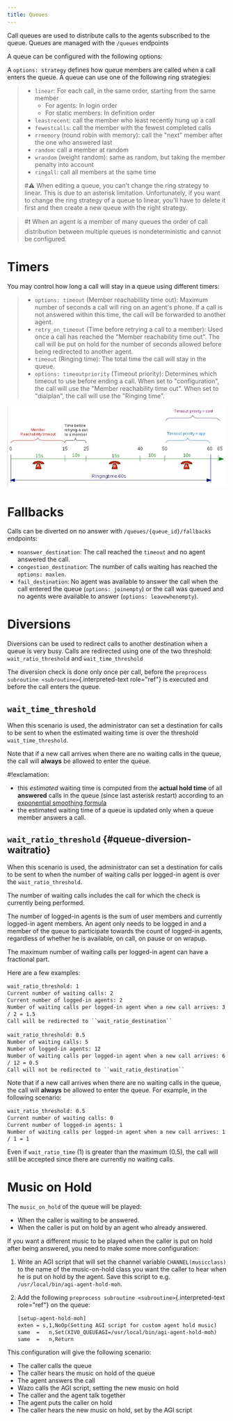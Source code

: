 ```yaml
---
title: Queues
---
```


Call queues are used to distribute calls to the agents subscribed to the
queue. Queues are managed with the `/queues` endpoints

A queue can be configured with the following options:

A `options: strategy` defines how queue members are called when a call
enters the queue. A queue can use one of the following ring strategies:

> -   `linear`: For each call, in the same order, starting from the same
>     member
>     -   For agents: In login order
>     -   For static members: In definition order
> -   `leastrecent`: call the member who least recently hung up a call
> -   `fewestcalls`: call the member with the fewest completed calls
> -   `rrmemory` (round robin with memory): call the "next" member
>     after the one who answered last
> -   `random`: call a member at random
> -   `wrandom` (weight random): same as random, but taking the member
>     penalty into account
> -   `ringall`: call all members at the same time
>
> #:warning: When editing a queue, you can't change the ring strategy to linear.
> This is due to an asterisk limitation. Unfortunately, if you want to
> change the ring strategy of a queue to linear, you'll have to delete
> it first and then create a new queue with the right strategy.

> #:exclamation: When an agent is a member of many queues the order of call
> distribution between multiple queues is nondeterministic and cannot be
> configured.

Timers
======

You may control how long a call will stay in a queue using different
timers:

> -   `options: timeout` (Member reachabillity time out): Maximum number
>     of seconds a call will ring on an agent's phone. If a call is not
>     answered within this time, the call will be forwarded to another
>     agent.
> -   `retry_on_timeout` (Time before retrying a call to a member): Used
>     once a call has reached the "Member reachability time out". The
>     call will be put on hold for the number of seconds allowed before
>     being redirected to another agent.
> -   `timeout` (Ringing time): The total time the call will stay in the
>     queue.
> -   `options: timeoutpriority` (Timeout priority): Determines which
>     timeout to use before ending a call. When set to
>     "configuration", the call will use the "Member reachability
>     time out". When set to "dialplan", the call will use the
>     "Ringing time".

![](queue_timers.jpg)

Fallbacks
=========

Calls can be diverted on no answer with `/queues/{queue_id}/fallbacks`
endpoints:

-   `noanswer_destination`: The call reached the `timeout` and no agent
    answered the call.
-   `congestion_destination`: The number of calls waiting has reached
    the `options: maxlen`.
-   `fail_destination`: No agent was available to answer the call when
    the call entered the queue (`options: joinempty`) or the call was
    queued and no agents were available to answer
    (`options: leavewhenempty`).

Diversions
==========

Diversions can be used to redirect calls to another destination when a
queue is very busy. Calls are redirected using one of the two threshold:
`wait_ratio_threshold` and `ẁait_time_threshold`

The diversion check is done only once per call, before the
`preprocess subroutine <subroutine>`{.interpreted-text role="ref"} is
executed and before the call enters the queue.

`wait_time_threshold`
---------------------

When this scenario is used, the administrator can set a destination for
calls to be sent to when the estimated waiting time is over the
threshold `wait_time_threshold`.

Note that if a new call arrives when there are no waiting calls in the
queue, the call will **always** be allowed to enter the queue.

#!exclamation:
-   this *estimated* waiting time is computed from the **actual hold
    time** of all **answered** calls in the queue (since last asterisk
    restart) according to an [exponential smoothing
    formula](https://en.wikipedia.org/wiki/Exponential_smoothing)
-   the estimated waiting time of a queue is updated only when a queue
    member answers a call.

`wait_ratio_threshold` {#queue-diversion-waitratio}
----------------------

When this scenario is used, the administrator can set a destination for
calls to be sent to when the number of waiting calls per logged-in agent
is over the `wait_ratio_threshold`.

The number of waiting calls includes the call for which the check is
currently being performed.

The number of logged-in agents is the sum of user members and currently
logged-in agent members. An agent only needs to be logged in and a
member of the queue to participate towards the count of logged-in
agents, regardless of whether he is available, on call, on pause or on
wrapup.

The maximum number of waiting calls per logged-in agent can have a
fractional part.

Here are a few examples:

    wait_ratio_threshold: 1
    Current number of waiting calls: 2
    Current number of logged-in agents: 2
    Number of waiting calls per logged-in agent when a new call arrives: 3 / 2 = 1.5
    Call will be redirected to ``wait_ratio_destination``

    wait_ratio_threshold: 0.5
    Number of waiting calls: 5
    Number of logged-in agents: 12
    Number of waiting calls per logged-in agent when a new call arrives: 6 / 12 = 0.5
    Call will not be redirected to ``wait_ratio_destination``

Note that if a new call arrives when there are no waiting calls in the
queue, the call will **always** be allowed to enter the queue. For
example, in the following scenario:

    wait_ratio_threshold: 0.5
    Current number of waiting calls: 0
    Current number of logged-in agents: 1
    Number of waiting calls per logged-in agent when a new call arrives: 1 / 1 = 1

Even if `wait_ratio_time` (1) is greater than the maximum (0.5), the
call will still be accepted since there are currently no waiting calls.

Music on Hold
=============

The `music_on_hold` of the queue will be played:

-   When the caller is waiting to be answered.
-   When the caller is put on hold by an agent who already answered.

If you want a different music to be played when the caller is put on
hold after being answered, you need to make some more configuration:

1.  Write an AGI script that will set the channel variable
    `CHANNEL(musicclass)` to the name of the music-on-hold class you
    want the caller to hear when he is put on hold by the agent. Save
    this script to e.g. `/usr/local/bin/agi-agent-hold-moh`.
2.  Add the following
    `preprocess subroutine <subroutine>`{.interpreted-text role="ref"}
    on the queue:

        [setup-agent-hold-moh]
        exten = s,1,NoOp(Setting AGI script for custom agent hold music)
        same  =   n,Set(XIVO_QUEUEAGI=/usr/local/bin/agi-agent-hold-moh)
        same  =   n,Return

This configuration will give the following scenario:

-   The caller calls the queue
-   The caller hears the music on hold of the queue
-   The agent answers the call
-   Wazo calls the AGI script, setting the new music on hold
-   The caller and the agent talk together
-   The agent puts the caller on hold
-   The caller hears the new music on hold, set by the AGI script
